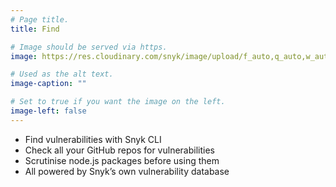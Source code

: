 ```yaml
---
# Page title.
title: Find

# Image should be served via https.
image: https://res.cloudinary.com/snyk/image/upload/f_auto,q_auto,w_auto/v1466178593/features/features-find_scaled.jpg

# Used as the alt text.
image-caption: ""

# Set to true if you want the image on the left.
image-left: false
---
```


* Find vulnerabilities with Snyk CLI
* Check all your GitHub repos for vulnerabilities
* Scrutinise node.js packages before using them
* All powered by Snyk’s own vulnerability database
